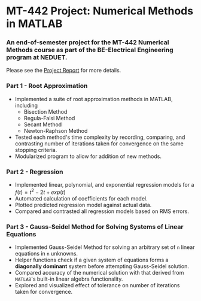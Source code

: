 # MT-442 Project: Numerical Methods in MATLAB
### An end-of-semester project for the MT-442 Numerical Methods course as part of the BE-Electrical Engineering program at NEDUET.
Please see the [Project Report](./mt-442-prj-report.pdf) for more details.

### Part 1 - Root Approximation
- Implemented a suite of root approximation methods in MATLAB, including
  - Bisection Method
  - Regula-Falsi Method
  - Secant Method
  - Newton-Raphson Method
- Tested each method's time complexity by recording, comparing, and contrasting number of iterations taken for convergence on the same stopping criteria. 
- Modularized program to allow for addition of new methods.

### Part 2 - Regression
- Implemented linear, polynomial, and exponential regression models for a $f(t) = t^2 - 2t + exp(t)$
- Automated calculation of coefficients for each model.
- Plotted predicted regression model against actual data.
- Compared and contrasted all regression models based on RMS errors.

### Part 3 - Gauss-Seidel Method for Solving Systems of Linear Equations
- Implemented Gauss-Seidel Method for solving an arbitrary set of `n` linear equations in `n` unknowns.
- Helper functions check if a given system of equations forms a **diagonally dominant** system before attempting Gauss-Seidel solution.
- Compared accuracy of the numerical solution with that derived from `MATLAB`'s built-in linear algebra functionality.
- Explored and visualized effect of tolerance on number of iterations taken for convergence.
